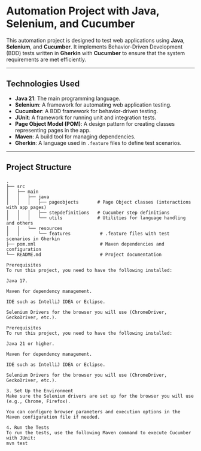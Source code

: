 # **Automation Project with Java, Selenium, and Cucumber**

This automation project is designed to test web applications using **Java**, **Selenium**, and **Cucumber**. It implements Behavior-Driven Development (BDD) tests written in **Gherkin** with **Cucumber** to ensure that the system requirements are met efficiently.

---

## **Technologies Used**

- **Java 21**: The main programming language.
- **Selenium**: A framework for automating web application testing.
- **Cucumber**: A BDD framework for behavior-driven testing.
- **JUnit**: A framework for running unit and integration tests.
- **Page Object Model (POM)**: A design pattern for creating classes representing pages in the app.
- **Maven**: A build tool for managing dependencies.
- **Gherkin**: A language used in `.feature` files to define test scenarios.

---

## **Project Structure**

```plaintext
.
├── src
│   ├── main
│   │   ├── java
│   │   │   ├── pageobjects       # Page Object classes (interactions with app pages)
│   │   │   ├── stepdefinitions   # Cucumber step definitions
│   │   │   └── utils             # Utilities for language handling and others
│   │   └── resources
│   │       └── features           # .feature files with test scenarios in Gherkin
├── pom.xml                        # Maven dependencies and configuration
└── README.md                      # Project documentation

Prerequisites
To run this project, you need to have the following installed:

Java 17.

Maven for dependency management.

IDE such as IntelliJ IDEA or Eclipse.

Selenium Drivers for the browser you will use (ChromeDriver, GeckoDriver, etc.).

Prerequisites
To run this project, you need to have the following installed:

Java 21 or higher.

Maven for dependency management.

IDE such as IntelliJ IDEA or Eclipse.

Selenium Drivers for the browser you will use (ChromeDriver, GeckoDriver, etc.).

3. Set Up the Environment
Make sure the Selenium drivers are set up for the browser you will use (e.g., Chrome, Firefox).

You can configure browser parameters and execution options in the Maven configuration file if needed.

4. Run the Tests
To run the tests, use the following Maven command to execute Cucumber with JUnit:
mvn test
